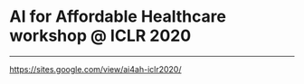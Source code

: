 # AI for Affordable Healthcare workshop @ ICLR 2020 
---

https://sites.google.com/view/ai4ah-iclr2020/
